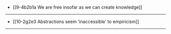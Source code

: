 - [[9-4b2b1a We are free insofar as we can create knowledge]]
---
- [[10-2g2e3 Abstractions seem ‘inaccessible’ to empiricism]]
---
